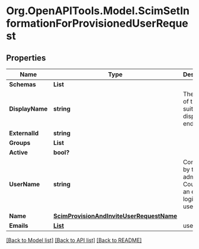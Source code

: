 # Org.OpenAPITools.Model.ScimSetInformationForProvisionedUserRequest

## Properties

Name | Type | Description | Notes
------------ | ------------- | ------------- | -------------
**Schemas** | **List<string>** |  | [optional] 
**DisplayName** | **string** | The name of the user, suitable for display to end-users | [optional] 
**ExternalId** | **string** |  | [optional] 
**Groups** | **List<string>** |  | [optional] 
**Active** | **bool?** |  | [optional] 
**UserName** | **string** | Configured by the admin. Could be an email, login, or username | 
**Name** | [**ScimProvisionAndInviteUserRequestName**](ScimProvisionAndInviteUserRequestName.md) |  | 
**Emails** | [**List<ScimSetInformationForProvisionedUserRequestEmailsInner>**](ScimSetInformationForProvisionedUserRequestEmailsInner.md) | user emails | 

[[Back to Model list]](../README.md#documentation-for-models) [[Back to API list]](../README.md#documentation-for-api-endpoints) [[Back to README]](../README.md)

